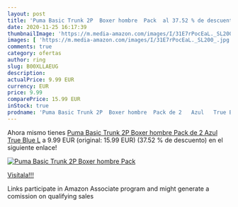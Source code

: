 ```yaml
---
layout: post
title: 'Puma Basic Trunk 2P  Boxer hombre  Pack  al 37.52 % de descuento'
date: 2020-11-25 16:17:39
thumbnailImage: 'https://m.media-amazon.com/images/I/31E7rPocEaL._SL200_.jpg'
images: [ 'https://m.media-amazon.com/images/I/31E7rPocEaL._SL200_.jpg' ]
comments: true
category: ofertas
author: ring
slug: B00XLLAEUG
description:
actualPrice: 9.99 EUR
currency: EUR
price: 9.99
comparePrice: 15.99 EUR
inStock: true
prodname: 'Puma Basic Trunk 2P  Boxer hombre  Pack de 2   Azul   True Blue   L'
---
```


Ahora mismo tienes [Puma Basic Trunk 2P  Boxer hombre  Pack de 2   Azul   True Blue   L](https://www.amazon.es/dp/B00XLLAEUG/?tag=tolees-21) a 9.99 EUR (original: 15.99 EUR) (37.52 %  de descuento) en el siguiente enlace!

[![Puma Basic Trunk 2P  Boxer hombre  Pack ](https://m.media-amazon.com/images/I/31E7rPocEaL._SL200_.jpg)](https://www.amazon.es/dp/B00XLLAEUG/?tag=tolees-21)

[Visítala!!!](https://www.amazon.es/dp/B00XLLAEUG/?tag=tolees-21)

Links participate in Amazon Associate program and might generate a comission on qualifying sales
